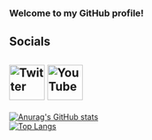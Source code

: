 ### Welcome to my GitHub profile!<br>
## Socials
[<image src="./twitter.png" alt=Twitter width=64/>](https://twitter.com/RadioactiveP724)
[<image src="./youtube.png" alt=YouTube width=64/>](https://youtube.com/@radioactive.potato)
----
[![Anurag's GitHub stats](https://github-readme-stats.vercel.app/api?username=RadioactivePotato&theme=gotham&show_icons=true)](https://github.com/anuraghazra/github-readme-stats)
<br>
[![Top Langs](https://github-readme-stats.vercel.app/api/top-langs/?username=RadioactivePotato&theme=gotham&show_icons=true)](https://github.com/anuraghazra/github-readme-stats)
<br>
